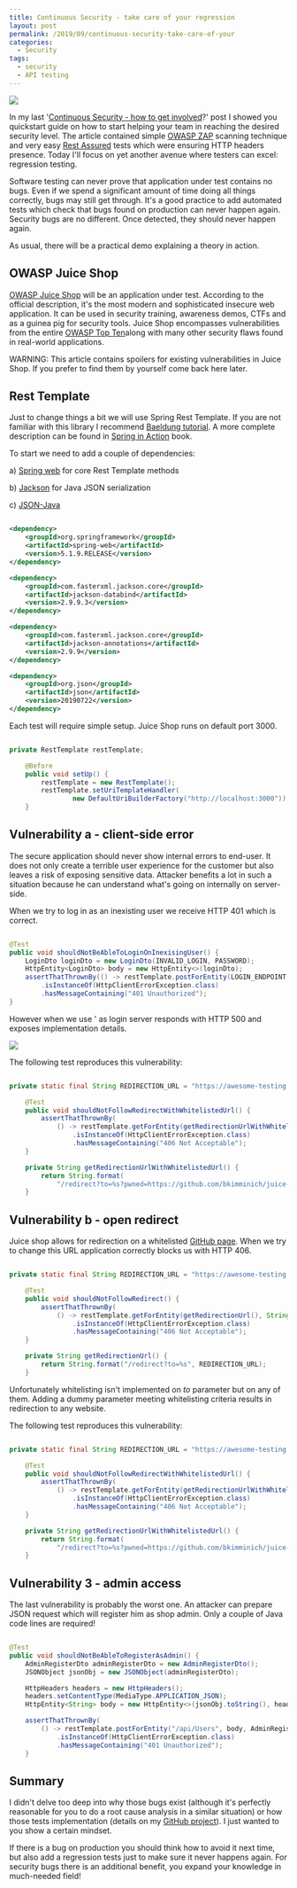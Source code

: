```yaml
---
title: Continuous Security - take care of your regression
layout: post
permalink: /2019/09/continuous-security-take-care-of-your
categories:
  - Security
tags:
  - security
  - API testing 
---
```


![](/images/blog/photo-1519575706483-221027bfbb31.jpeg)

In my last '[Continuous Security - how to get involved](https://www.awesome-testing.com/2019/08/continuous-security-how-to-get-involved.html)?' post I showed you quickstart guide on how to start helping your team in reaching the desired security level. The article contained simple [OWASP ZAP](https://www.awesome-testing.com/2018/12/continuous-security-with-owasp-zap.html) scanning technique and very easy [Rest Assured](https://www.awesome-testing.com/2016/07/restful-api-testing-with-rest-assured-1.html) tests which were ensuring HTTP headers presence. Today I'll focus on yet another avenue where testers can excel: regression testing.

Software testing can never prove that application under test contains no bugs. Even if we spend a significant amount of time doing all things correctly, bugs may still get through. It's a good practice to add automated tests which check that bugs found on production can never happen again. Security bugs are no different. Once detected, they should never happen again.

As usual, there will be a practical demo explaining a theory in action.

## OWASP Juice Shop

[OWASP Juice Shop](https://www.owasp.org/index.php/OWASP_Juice_Shop_Project) will be an application under test. According to the official description, it's the most modern and sophisticated insecure web application. It can be used in security training, awareness demos, CTFs and as a guinea pig for security tools. Juice Shop encompasses vulnerabilities from the entire [OWASP Top Ten](https://www.owasp.org/index.php/OWASP_Top_Ten)along with many other security flaws found in real-world applications.

WARNING: This article contains spoilers for existing vulnerabilities in Juice Shop. If you prefer to find them by yourself come back here later.

## Rest Template

Just to change things a bit we will use Spring Rest Template. If you are not familiar with this library I recommend [Baeldung tutorial](https://www.baeldung.com/rest-template). A more complete description can be found in [Spring in Action](https://www.amazon.com/Spring-Action-Craig-Walls/dp/1617294942) book.

To start we need to add a couple of dependencies:

a) [Spring web](https://docs.spring.io/spring/docs/5.1.9.RELEASE/spring-framework-reference/integration.html#rest-client-access) for core Rest Template methods

b) [Jackson](https://github.com/FasterXML/jackson) for Java JSON serialization

c) [JSON-Java](https://github.com/stleary/JSON-java)

```xml

<dependency>
    <groupId>org.springframework</groupId>
    <artifactId>spring-web</artifactId>
    <version>5.1.9.RELEASE</version>
</dependency>

<dependency>
    <groupId>com.fasterxml.jackson.core</groupId>
    <artifactId>jackson-databind</artifactId>
    <version>2.9.9.3</version>
</dependency>

<dependency>
    <groupId>com.fasterxml.jackson.core</groupId>
    <artifactId>jackson-annotations</artifactId>
    <version>2.9.9</version>
</dependency>

<dependency>
    <groupId>org.json</groupId>
    <artifactId>json</artifactId>
    <version>20190722</version>
</dependency>


```

Each test will require simple setup. Juice Shop runs on default port 3000.

```java

private RestTemplate restTemplate;

    @Before
    public void setUp() {
        restTemplate = new RestTemplate();
        restTemplate.setUriTemplateHandler(
                new DefaultUriBuilderFactory("http://localhost:3000"));
    }


```

## Vulnerability a - client-side error

The secure application should never show internal errors to end-user. It does not only create a terrible user experience for the customer but also leaves a risk of exposing sensitive data. Attacker benefits a lot in such a situation because he can understand what's going on internally on server-side.

When we try to log in as an inexisting user we receive HTTP 401 which is correct.

```java

@Test
public void shouldNotBeAbleToLoginOnInexisingUser() {
    LoginDto loginDto = new LoginDto(INVALID_LOGIN, PASSWORD);
    HttpEntity<LoginDto> body = new HttpEntity<>(loginDto);
    assertThatThrownBy(() -> restTemplate.postForEntity(LOGIN_ENDPOINT, body, String.class))
        .isInstanceOf(HttpClientErrorException.class)
        .hasMessageContaining("401 Unauthorized");
}

``` 

However when we use ' as login server responds with HTTP 500 and exposes implementation details.

![](/images/blog/error_js-console.png)

The following test reproduces this vulnerability:

```java

private static final String REDIRECTION_URL = "https://awesome-testing.com";

    @Test
    public void shouldNotFollowRedirectWithWhitelistedUrl() {
        assertThatThrownBy(
            () -> restTemplate.getForEntity(getRedirectionUrlWithWhitelistedUrl(), String.class))
                .isInstanceOf(HttpClientErrorException.class)
                .hasMessageContaining("406 Not Acceptable");
    }

    private String getRedirectionUrlWithWhitelistedUrl() {
        return String.format(
            "/redirect?to=%s?pwned=https://github.com/bkimminich/juice-shop", REDIRECTION_URL);
    }


```

## Vulnerability b - open redirect

Juice shop allows for redirection on a whitelisted [GitHub page](https://github.com/bkimminich/juice-shop). When we try to change this URL application correctly blocks us with HTTP 406.

```java

private static final String REDIRECTION_URL = "https://awesome-testing.com";

    @Test
    public void shouldNotFollowRedirect() {
        assertThatThrownBy(
            () -> restTemplate.getForEntity(getRedirectionUrl(), String.class))
                .isInstanceOf(HttpClientErrorException.class)
                .hasMessageContaining("406 Not Acceptable");
    }

    private String getRedirectionUrl() {
        return String.format("/redirect?to=%s", REDIRECTION_URL);
    }


```

Unfortunately whitelisting isn't implemented on _to_ parameter but on any of them. Adding a dummy parameter meeting whitelisting criteria results in redirection to any website.

The following test reproduces this vulnerability:

```java

private static final String REDIRECTION_URL = "https://awesome-testing.com";

    @Test
    public void shouldNotFollowRedirectWithWhitelistedUrl() {
        assertThatThrownBy(
            () -> restTemplate.getForEntity(getRedirectionUrlWithWhitelistedUrl(), String.class))
                .isInstanceOf(HttpClientErrorException.class)
                .hasMessageContaining("406 Not Acceptable");
    }

    private String getRedirectionUrlWithWhitelistedUrl() {
        return String.format(
            "/redirect?to=%s?pwned=https://github.com/bkimminich/juice-shop", REDIRECTION_URL);
    }


```

## Vulnerability 3 - admin access

The last vulnerability is probably the worst one. An attacker can prepare JSON request which will register him as shop admin. Only a couple of Java code lines are required!

```java

@Test
public void shouldNotBeAbleToRegisterAsAdmin() {
    AdminRegisterDto adminRegisterDto = new AdminRegisterDto();
    JSONObject jsonObj = new JSONObject(adminRegisterDto);

    HttpHeaders headers = new HttpHeaders();
    headers.setContentType(MediaType.APPLICATION_JSON);
    HttpEntity<String> body = new HttpEntity<>(jsonObj.toString(), headers);

    assertThatThrownBy(
        () -> restTemplate.postForEntity("/api/Users", body, AdminRegisterResultDto.class))
            .isInstanceOf(HttpClientErrorException.class)
            .hasMessageContaining("401 Unauthorized");
    }


```

## Summary

I didn't delve too deep into why those bugs exist (although it's perfectly reasonable for you to do a root cause analysis in a similar situation) or how those tests implementation (details on my [GitHub project](https://github.com/slawekradzyminski/AwesomeTesting)). I just wanted to you show a certain mindset.

If there is a bug on production you should think how to avoid it next time, but also add a regression tests just to make sure it never happens again. For security bugs there is an additional benefit, you expand your knowledge in much-needed field!

